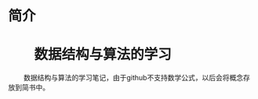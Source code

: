 # 简介
&nbsp;&nbsp;&nbsp;&nbsp;&nbsp;&nbsp;&nbsp;&nbsp;数据结构与算法的学习
=======
&nbsp;&nbsp;&nbsp;&nbsp;&nbsp;&nbsp;&nbsp;&nbsp;数据结构与算法的学习笔记，由于github不支持数学公式，以后会将概念存放到简书中。


